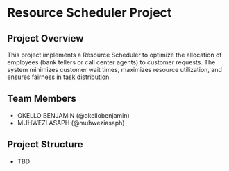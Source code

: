 # Resource Scheduler Project

## Project Overview
This project implements a Resource Scheduler to optimize the allocation of employees (bank tellers or call center agents) to customer requests. The system minimizes customer wait times, maximizes resource utilization, and ensures fairness in task distribution.

## Team Members
- OKELLO BENJAMIN (@okellobenjamin)
- MUHWEZI ASAPH (@muhweziasaph)


## Project Structure
- TBD
